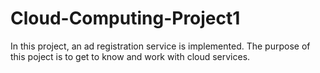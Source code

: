 # Cloud-Computing-Project1
 In this project, an ad registration service is implemented. The purpose of this poject is to get to know and work with cloud services.
